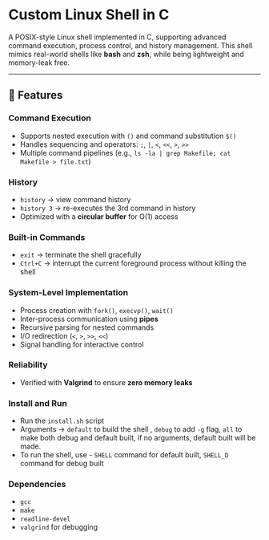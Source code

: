 # Custom Linux Shell in C

A POSIX-style Linux shell implemented in C, supporting advanced command execution, process control, and history management. This shell mimics real-world shells like **bash** and **zsh**, while being lightweight and memory-leak free.

---

## 🔹 Features

### Command Execution
- Supports nested execution with `()` and command substitution `$()`
- Handles sequencing and operators: `;`, `|`, `<`, `<<`, `>`, `>>`
- Multiple command pipelines (e.g., `ls -la | grep Makefile; cat Makefile > file.txt`)

### History
- `history` → view command history
- `history 3` → re-executes the 3rd command in history
- Optimized with a **circular buffer** for O(1) access

### Built-in Commands
- `exit` → terminate the shell gracefully
- `Ctrl+C` → interrupt the current foreground process without killing the shell

### System-Level Implementation
- Process creation with `fork()`, `execvp()`, `wait()`
- Inter-process communication using **pipes**
- Recursive parsing for nested commands
- I/O redirection (`<`, `>`, `>>`, `<<`)
- Signal handling for interactive control

### Reliability
- Verified with **Valgrind** to ensure **zero memory leaks**


### Install and Run
- Run the `install.sh` script
- Arguments -> `default`   to build the shell , `debug`   to add `-g` flag, `all`   to make both debug and default built, if no arguments, default built will be made.
- To run the shell,  use - `SHELL` command for default built, `SHELL_D` command for debug built


### Dependencies
- `gcc`
- `make`
- `readline-devel`
- `valgrind`        for debugging
